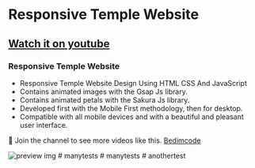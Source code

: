 # Responsive Temple Website
## [Watch it on youtube](https://youtu.be/bDUhw9mgvaU)
### Responsive Temple Website

- Responsive Temple Website Design Using HTML CSS And JavaScript
- Contains animated images with the Gsap Js library.
- Contains animated petals with the Sakura Js library.
- Developed first with the Mobile First methodology, then for desktop.
- Compatible with all mobile devices and with a beautiful and pleasant user interface.

💙 Join the channel to see more videos like this. [Bedimcode](https://www.youtube.com/@Bedimcode)

![preview img](/preview.png)
#   m a n y t e s t s  
 #   m a n y t e s t s  
 #   a n o t h e r t e s t  
 